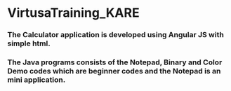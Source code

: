 # VirtusaTraining_KARE
### The Calculator application is developed using Angular JS with simple html.
### The Java programs consists of the Notepad, Binary and Color Demo codes which are beginner codes and the Notepad is an mini application.
